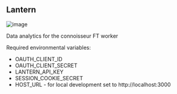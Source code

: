 Lantern
------

![image](http://cache3.asset-cache.net/xt/544464663.jpg?v=1&g=fs1%7C0%7CFLS%7C64%7C663&s=1)

Data analytics for the connoisseur FT worker

Required environmental variables:
- OAUTH_CLIENT_ID
- OAUTH_CLIENT_SECRET
- LANTERN_API_KEY
- SESSION_COOKIE_SECRET
- HOST_URL - for local development set to http://localhost:3000